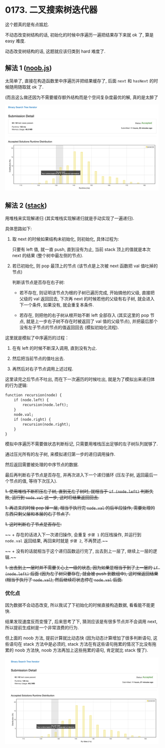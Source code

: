 # 0173. 二叉搜索树迭代器

这个题真的是有点尴尬.

不动态改变树结构的话, 初始化的时候中序遍历一遍把结果存下来就 ok 了, 算是 easy 难度.

动态改变树结构的话, 这题就应该归类到 hard 难度了.

## 解法 1 ([noob.js](./noob.js))

太简单了, 直接在构造函数里中序遍历并把结果缓存了, 后面 `next` 和 `hasNext` 的时候随用随取就 ok 了.

(而且这么做还因为不需要缓存额外结构而是个空间复杂度最优的解, 真的是太醉了

![成绩](./assets/noob.png)

## 解法 2 ([stack](./stack.js))

用堆栈来实现解递归 (其实堆栈实现解递归就是手动实现了一遍递归).

具体思路如下:

1. 取 next 的时候如果结构未初始化, 则初始化, 具体过程为:

    只要有 left 值, 就一直 push, 直到没有为止, 当前 stack 顶上的值就是本次 next 的结果 (整个树中最左侧的节点).

1. 若已初始化, 则 pop 最顶上的节点 (该节点是上次被 next 函数把 val 值吐掉的节点)

    判断该节点是否存在右子树:
     
    + 若不存在, 则证明该节点为根的子树已遍历完成, 开始搞他的父级, 直接把父级的 val 返回回去, 下次再 next 的时候若他的父级有右子树, 就会进入下一个条件, 如果没有, 就会重复本条件.
    
    + 若存在, 则把他的右子树从根开始不断 left 全部存入 (其实这里的 pop 节点, 就是上一步右子树不存在时被返回了 val 值的父级节点), 并把最后那个没有左子节点的节点的值返回回去 (模拟初始化流程).

这里就是模拟了中序遍历的过程：
 
1. 在有 left 的时候不断深入调用, 直到没有为止.

1. 然后把当前节点的值吐出去.

1. 再然后对右子节点调用上述过程.

这里读完之后节点不吐出, 而在下一次遍历的时候吐出, 就是为了模拟出来递归体的行为逻辑:

```
function recursion(node) {
    if (node.left) {
        recursion(node.left);
    }
    node.val;
    if (node.right) {
        recursion(node.right);
    }
}
```

模拟中序遍历不需要做状态判断标记, 只需要用堆栈压出足够的左子树队列就够了.

通过压光所有的左子树, 来模拟递归第一步的递归调用操作.

然后返回需要被处理的中序节点的数据.

最后再判断右子节点是否存在, 并再次进入下一个递归循环 (压左子树, 返回最后一个节点的值, 等待下次压入).

~~1. 使用堆栈不断积压左子树, 直到无左子树时, 就相当于 `if (node.left)` 判断失败, 运行到 `node.val` 这一步, 这时将结果返回回去.~~

~~1. 再进来的时候 pop 掉一层, 相当于执行完 `node.val` 的后半段操作, 需要处理的东西只剩父层和本层的右子节点了.~~

~~1. 这时判断右子节点是否存在:~~

~~    + 存在的话进入下一次递归操作, 会重复 `步骤 1` 的压栈操作, 并运行到 `node.val` 返回结果, 再回来时就是 `步骤 2`, 不再赘述.~~

~~    + 没有的话就相当于这个递归函数运行完了, 出去到上一层了, 继续上一层的逻辑.~~

~~1. 出去到上一层时并不需要关心上一级的状态, 因为如果是相当于到了上一层的 `if (node.left)` 后面 (因为左子树只要存在, 就会被 push 到数组中), 这时候返回结果 (相当于执行了 `node.val`), 然后继续将状态停在 `node.val` 后面.~~

### 优化点

因为数据不会动态改变, 所以我试了下初始化的时候直接构造数据, 看看能不能更快.

结果发现速度反而变慢了, 后来思考了下, 猜测应该是有很多节点并不会调用 next, 所以提前生成树是一个非常浪费的行为.

但上面的 noob 方法, 提前计算就比动态快 (因为动态计算增加了很多判断语句, 这些语句在 stack 方法中是必须的, stack 方法在有这些语句拖累的情况下比没有拖累的 noob 方法快, noob 方法再加上这些拖累的语句, 肯定就比 stack 慢了).

![成绩](./assets/stack.png)
